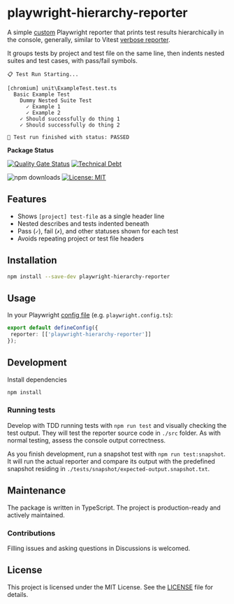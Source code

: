 # playwright-hierarchy-reporter

A simple [custom](https://playwright.dev/docs/test-reporters#custom-reporters) Playwright reporter that prints test results hierarchically in the console, generally, similar to Vitest [verbose reporter](https://vitest.dev/guide/reporters.html#verbose-reporter).

It groups tests by project and test file on the same line, then indents nested suites and test cases, with pass/fail symbols.

```text
📋 Test Run Starting...

[chromium] unit\ExampleTest.test.ts
  Basic Example Test
    Dummy Nested Suite Test
      ✓ Example 1
      ✓ Example 2
    ✓ Should successfully do thing 1
    ✓ Should successfully do thing 2

🧪 Test run finished with status: PASSED
```

**Package Status**

[![Quality Gate Status](https://sonarcloud.io/api/project_badges/measure?project=WhereJuly_70-playwright-hierarchy-reporter&metric=alert_status)](https://sonarcloud.io/summary/new_code?id=WhereJuly_70-playwright-hierarchy-reporter)
[![Technical Debt](https://sonarcloud.io/api/project_badges/measure?project=WhereJuly_70-playwright-hierarchy-reporter&metric=sqale_index)](https://sonarcloud.io/summary/new_code?id=WhereJuly_70-playwright-hierarchy-reporter)

![npm downloads](https://img.shields.io/npm/dm/playwright-hierarchy-reporter.svg?color=green)
[![License: MIT](https://img.shields.io/badge/License-MIT-yellow.svg?color=green)](https://opensource.org/licenses/MIT)

## Features

- Shows `[project] test-file` as a single header line
- Nested describes and tests indented beneath
- Pass (`✓`), fail (`✗`), and other statuses shown for each test
- Avoids repeating project or test file headers

## Installation

```bash
npm install --save-dev playwright-hierarchy-reporter
```

## Usage

In your Playwright [config file](https://playwright.dev/docs/test-configuration) (e.g. `playwright.config.ts`):

```typescript
export default defineConfig({
 reporter: [['playwright-hierarchy-reporter']]
});
```

## Development

Install dependencies

```bash
npm install
```

### Running tests

Develop with TDD running tests with `npm run test` and visually checking the test output. They will test the reporter source code in `./src` folder. As with normal testing, assess the console output correctness.

As you finish development, run a snapshot test with `npm run test:snapshot`. It will run the actual reporter and compare its output with the predefined snapshot residing in `./tests/snapshot/expected-output.snapshot.txt`.

## Maintenance

The package is written in TypeScript. The project is production-ready and actively maintained.

### Contributions

Filling issues and asking questions in Discussions is welcomed.

## License

This project is licensed under the MIT License. See the [LICENSE](./LICENSE) file for details.
